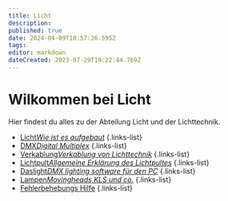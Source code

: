 ```yaml
---
title: Licht
description: 
published: true
date: 2024-04-09T10:57:26.595Z
tags: 
editor: markdown
dateCreated: 2023-07-29T19:22:44.769Z
---
```


# Wilkommen bei Licht
Hier findest du alles zu der Abteilung Licht und der Lichttechnik.

- [Licht*Wie ist es aufgebaut*](/licht/licht_aufbau)
{.links-list}
- [DMX*Digital Multiplex*](/licht/dmx)
{.links-list}
- [Verkablung*Verkablung von Lichttechnik*](/licht/verkablung)
{.links-list}
- [Lichtpult*Allgemeine Erklärung des Lichtpultes*](/licht/lichtpult)
{.links-list}
- [Daslight*DMX lighting software für den PC*](/licht/daslight)
{.links-list}
- [Lampen*Movingheads,KLS und co.*](/licht/Lampen)
{.links-list}
- [Fehlerbehebungs Hilfe](/licht/Hilfe)
{.links-list}